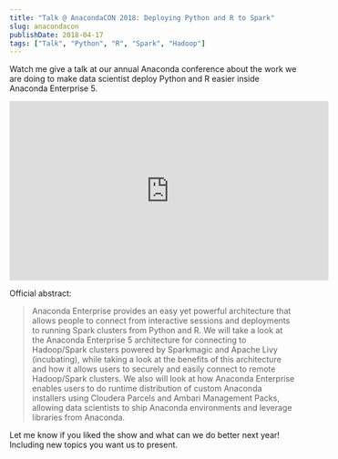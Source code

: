 ```yaml
---
title: "Talk @ AnacondaCON 2018: Deploying Python and R to Spark"
slug: anacondacon
publishDate: 2018-04-17
tags: ["Talk", "Python", "R", "Spark", "Hadoop"]
---
```


Watch me give a talk at our annual Anaconda conference about the work we are doing
to make data scientist deploy Python and R easier inside Anaconda Enterprise 5.

<iframe width="560" height="315" src="https://www.youtube.com/embed/vmd7L-FAhus" title="YouTube video player" frameborder="0" allow="accelerometer; autoplay; clipboard-write; encrypted-media; gyroscope; picture-in-picture" allowfullscreen></iframe>

Official abstract:

> Anaconda Enterprise provides an easy yet powerful architecture that allows people to connect from interactive sessions and deployments to running Spark clusters from Python and R. We will take a look at the Anaconda Enterprise 5 architecture for connecting to Hadoop/Spark clusters powered by Sparkmagic and Apache Livy (incubating), while taking a look at the benefits of this architecture and how it allows users to securely and easily connect to remote Hadoop/Spark clusters. We also will look at how Anaconda Enterprise enables users to do runtime distribution of custom Anaconda installers using Cloudera Parcels and Ambari Management Packs, allowing data scientists to ship Anaconda environments and leverage libraries from Anaconda.

Let me know if you liked the show and what can we do better next year!
Including new topics you want us to present.
